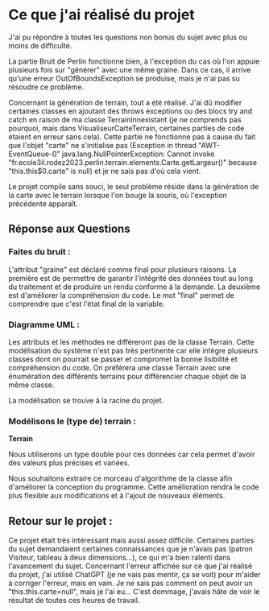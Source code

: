 # Ce que j'ai réalisé du projet

J'ai pu répondre à toutes les questions non bonus du sujet avec plus ou moins de difficulté.

La partie Bruit de Perlin fonctionne bien, à l'exception du cas où l'on appuie plusieurs fois sur "générer" avec une même graine. Dans ce cas, il arrive qu'une erreur OutOfBoundsException se produise, mais je n'ai pas su résoudre ce problème.

Concernant la génération de terrain, tout a été réalisé. J'ai dû modifier certaines classes en ajoutant des throws exceptions ou des blocs try and catch en raison de ma classe TerrainInnexistant (je ne comprends pas pourquoi, mais dans VisualiseurCarteTerrain, certaines parties de code étaient en erreur sans cela). Cette partie ne fonctionne pas à cause du fait que l'objet "carte" ne s'initialise pas (Exception in thread "AWT-EventQueue-0" java.lang.NullPointerException: Cannot invoke "fr.ecole3il.rodez2023.perlin.terrain.elements.Carte.getLargeur()" because "this.this$0.carte" is null) et je ne sais pas d'où cela vient.

Le projet compile sans souci, le seul problème réside dans la génération de la carte avec le terrain lorsque l'on bouge la souris, où l'exception précédente apparaît.

## Réponse aux Questions

### Faites du bruit :

L'attribut "graine" est déclaré comme final pour plusieurs raisons. La première est de permettre de garantir l'intégrité des données tout au long du traitement et de produire un rendu conforme à la demande. La deuxième est d'améliorer la compréhension du code. Le mot "final" permet de comprendre que c'est l'état final de la variable.

### Diagramme UML :

Les attributs et les méthodes ne différeront pas de la classe Terrain. Cette modélisation du système n'est pas très pertinente car elle intègre plusieurs classes dont on pourrait se passer et compromet la bonne lisibilité et compréhension du code. On préférera une classe Terrain avec une énumération des différents terrains pour différencier chaque objet de la même classe.

La modélisation se trouve à la racine du projet.

### Modélisons le (type de) terrain :

**Terrain**

Nous utiliserons un type double pour ces données car cela permet d'avoir des valeurs plus précises et variées.

Nous souhaitons extraire ce morceau d'algorithme de la classe afin d'améliorer la conception du programme. Cette amélioration rendra le code plus flexible aux modifications et à l'ajout de nouveaux éléments.

## Retour sur le projet :

Ce projet était très intéressant mais aussi assez difficile. Certaines parties du sujet demandaient certaines connaissances que je n'avais pas (patron Visiteur, tableau à deux dimensions...), ce qui m'a bien ralenti dans l'avancement du sujet. Concernant l'erreur affichée sur ce que j'ai réalisé du projet, j'ai utilisé ChatGPT (je ne vais pas mentir, ça se voit) pour m'aider à corriger l'erreur, mais en vain. Je ne sais pas comment on peut avoir un "this.this.carte=null", mais je l'ai eu... C'est dommage, j'avais hâte de voir le résultat de toutes ces heures de travail.
